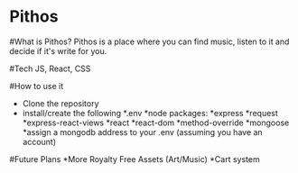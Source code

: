 # Pithos

#What is Pithos?
Pithos is a place where you can find music, listen to it and decide if it's write for you.

#Tech
JS, React, CSS

#How to use it
* Clone the repository
* install/create the following
  *.env
  *node packages:
    *express
    *request
    *express-react-views
    *react
    *react-dom
    *method-override
    *mongoose
*assign a mongodb address to your .env (assuming you have an account)

#Future Plans
*More Royalty Free Assets (Art/Music)
*Cart system

